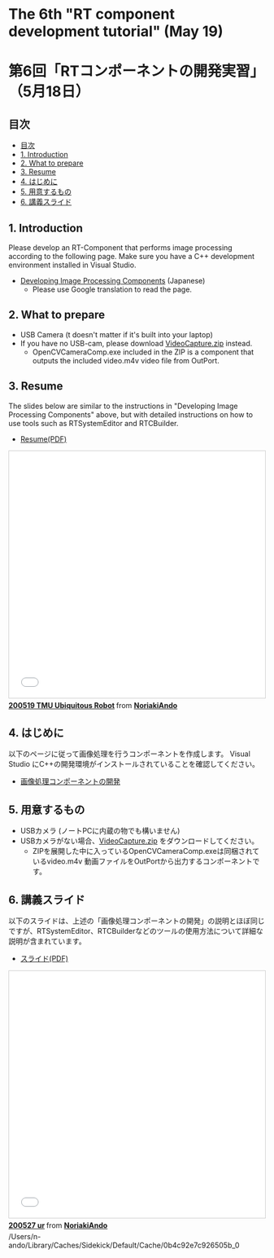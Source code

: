 # The 6th "RT component development tutorial" (May 19)
# 第6回「RTコンポーネントの開発実習」（5月18日）

## 目次
<!-- TOC -->

- [目次](#目次)
- [1. Introduction](#1-introduction)
- [2. What to prepare](#2-what-to-prepare)
- [3. Resume](#3-resume)
- [4. はじめに](#4-はじめに)
- [5. 用意するもの](#5-用意するもの)
- [6. 講義スライド](#6-講義スライド)

<!-- /TOC -->

## 1. Introduction
Please develop an RT-Component that performs image processing according to the following page.
Make sure you have a C++ development environment installed in Visual Studio.

- [Developing Image Processing Components](https://openrtm.org/openrtm/ja/node/7151) (Japanese)
  - Please use Google translation to read the page.

## 2. What to prepare

- USB Camera (t doesn't matter if it's built into your laptop)
- If you have no USB-cam, please download [VideoCapture.zip](https://github.com/sealbreeder/TMU-Ubiquitous-Robotics/raw/master/VideoCapture.zip) instead.
  - OpenCVCameraComp.exe included in the ZIP is a component that outputs the included video.m4v video file from OutPort.
  
## 3. Resume

The slides below are similar to the instructions in "Developing Image Processing Components" above, but with detailed instructions on how to use tools such as RTSystemEditor and RTCBuilder.

- [Resume(PDF)](/files2021/210519_TMU_Ubiquitous_en.pdf)

<iframe src="//www.slideshare.net/slideshow/embed_code/key/daAV5CtyQ6Cv4T" width="595" height="485" frameborder="0" marginwidth="0" marginheight="0" scrolling="no" style="border:1px solid #CCC; border-width:1px; margin-bottom:5px; max-width: 100%;" allowfullscreen> </iframe> <div style="margin-bottom:5px"> <strong> <a href="//www.slideshare.net/NoriakiAndo/200519-tmu-ubiquitous-robot" title="200519 TMU Ubiquitous Robot" target="_blank">200519 TMU Ubiquitous Robot</a> </strong> from <strong><a href="https://www.slideshare.net/NoriakiAndo" target="_blank">NoriakiAndo</a></strong> </div>

## 4. はじめに

以下のページに従って画像処理を行うコンポーネントを作成します。
Visual Studio にC++の開発環境がインストールされていることを確認してください。

- [画像処理コンポーネントの開発](https://openrtm.org/openrtm/ja/node/7151)

## 5. 用意するもの

- USBカメラ (ノートPCに内蔵の物でも構いません)
- USBカメラがない場合、[VideoCapture.zip](https://github.com/sealbreeder/TMU-Ubiquitous-Robotics/raw/master/VideoCapture.zip) をダウンロードしてください。
  - ZIPを展開した中に入っているOpenCVCameraComp.exeは同梱されているvideo.m4v 動画ファイルをOutPortから出力するコンポーネントです。

## 6. 講義スライド

以下のスライドは、上述の「画像処理コンポーネントの開発」の説明とほぼ同じですが、RTSystemEditor、RTCBuilderなどのツールの使用方法について詳細な説明が含まれています。

- [スライド(PDF)](/files2021/210519_TMU_Ubiquitous_ja.pdf)

<iframe src="//www.slideshare.net/slideshow/embed_code/key/Iz5gSzmfgJrst6" width="595" height="485" frameborder="0" marginwidth="0" marginheight="0" scrolling="no" style="border:1px solid #CCC; border-width:1px; margin-bottom:5px; max-width: 100%;" allowfullscreen> </iframe> <div style="margin-bottom:5px"> <strong> <a href="//www.slideshare.net/NoriakiAndo/200527-ur" title="200527 ur" target="_blank">200527 ur</a> </strong> from <strong><a href="https://www.slideshare.net/NoriakiAndo" target="_blank">NoriakiAndo</a></strong> </div>
/Users/n-ando/Library/Caches/Sidekick/Default/Cache/0b4c92e7c926505b_0
